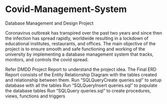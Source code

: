 # Covid-Management-System
Database Management and Design Project

Coronavirus outbreak has transpired over the past two years and since then the infection has spread rapidly, worldwide resulting in a lockdown of educational institutes, restaurants, and offices. The main objective of the project is to ensure smooth and safe functioning and working of the university by implementing a database management system that tracks, monitors, and controls the covid spread.

Refer DMDD Project Report to understand the project idea. The Final ERD Report consists of the Entity Relationship Diagram with the tables created and relationship between them. Run “SQLQueryCreate queries.sql” to setup database with all the tables Run “SQLQueryInsert queries.sql” to populate the database tables Run “SQLQuery queries.sql” to create procedures, views, functions and triggers
